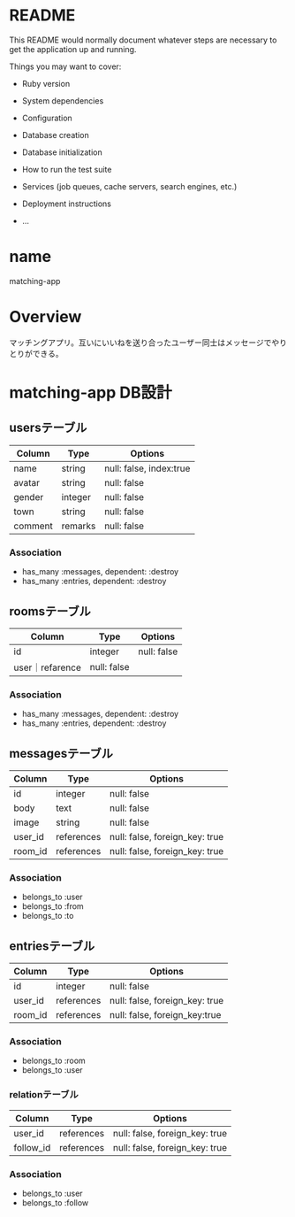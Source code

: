 # README

This README would normally document whatever steps are necessary to get the
application up and running.

Things you may want to cover:

* Ruby version

* System dependencies

* Configuration

* Database creation

* Database initialization

* How to run the test suite

* Services (job queues, cache servers, search engines, etc.)

* Deployment instructions

* ...
# name
  matching-app
# Overview
  マッチングアプリ。互いにいいねを送り合ったユーザー同士はメッセージでやりとりができる。


# matching-app DB設計
## usersテーブル

|Column|Type|Options|
|------|----|-------|
|name|string|null: false, index:true|
|avatar|string|null: false|
|gender|integer|null: false|
|town|string|null: false|
|comment|remarks|null: false|

### Association
- has_many :messages, dependent: :destroy
- has_many :entries, dependent: :destroy

## roomsテーブル

|Column|Type|Options|
|------|----|-------|
|id|integer|null: false|
|user｜refarence|null: false|

### Association
- has_many :messages, dependent: :destroy
- has_many :entries, dependent: :destroy

## messagesテーブル

|Column|Type|Options|
|------|----|-------|
|id|integer|null: false|
|body|text|null: false|
|image|string|null: false|
|user_id|references|null: false, foreign_key: true|
|room_id|references|null: false, foreign_key: true|

### Association
- belongs_to :user
- belongs_to :from
- belongs_to :to


## entriesテーブル

|Column|Type|Options|
|------|----|-------|
|id|integer|null: false|
|user_id|references|null: false, foreign_key: true|
|room_id|references|null: false, foreign_key:true|

### Association
- belongs_to :room
- belongs_to :user

### relationテーブル
|Column|Type|Options|
|------|----|-------|
|user_id|references|null: false, foreign_key: true|
|follow_id|references|null: false, foreign_key: true|

### Association
- belongs_to :user
-  belongs_to :follow